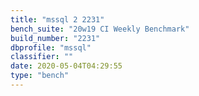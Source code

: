 ```yaml
---
title: "mssql 2 2231"
bench_suite: "20w19 CI Weekly Benchmark"
build_number: "2231"
dbprofile: "mssql"
classifier: ""
date: 2020-05-04T04:29:55
type: "bench"
---
```

